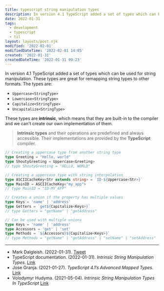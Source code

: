 ```yaml
---
title: typescript string manipulation types
description: In version 4.1 TypeScript added a set of types which can be used for string manipulation. These types are great for remapping string types to other formats.
date: 2022-01-31
tags:
  - development
  - typescript
  - til
layout: layouts/post.njk
modified: '2022-02-01'
modifiedDateTime: '2022-02-01 14:05'
created: '2022-01-31'
createdDateTime: '2022-01-31 09:23'
---
```


In version 4.1 TypeScript added a set of types which can be used for string manipulation. These types are great for remapping string types to other formats. The types are:

- `Uppercase<StringType>`
- `Lowercase<StringType>`
- `Capitalize<StringType>`
- `Uncapitalize<StringType>`

These types are **intrinsic**, which means that they are built-in to the compiler and we can't create our own implementation of them.

> **Intrinsic types** and their operations are predefined and always accessible.
> Their implementations are provided by the **TypeScript** compiler.

```typescript
// Creating a uppercase type from another string type
type Greeting = "Hello, world"
type ShoutyGreeting = Uppercase<Greeting>
// type ShoutyGreeting = "HELLO, WORLD"

// Creating a uppercase type with string interpolation
type ASCIICacheKey<Str extends string> = `ID-${Uppercase<Str>}`
type MainID = ASCIICacheKey<"my_app">
// type MainID = "ID-MY_APP"

// Creates a union if the property has multiple values
type Keys = 'name' | 'address'
type Getters = `get${Capitalize<Keys>}`
// type Getters = "getName" | "getAddress"

// Can be used with multiple unions
type Keys = 'name' | 'address'
type Accessors = 'get' | 'set'
type Methods = `${Accessors}${Capitalize<Keys>}`
// type Methods = "getName" | "getAddress" | "setName" | "setAddress"
```

---
- Mark Dalgleish. (2022-01-31). [Tweet](https://twitter.com/markdalgleish/status/1487932989539377153)
- TypeScript documentation. (2022-01-31). _Intrinsic String Manipulation Types_. [Link](https://www.typescriptlang.org/docs/handbook/2/template-literal-types.html#intrinsic-string-manipulation-types)
- Jose Granja. (2021-01-27). _TypeScript 4.1’s Advanced Mapped Types_. [Link](https://betterprogramming.pub/typescript-4-1s-advanced-mapped-types-eba9a2ba7a9)
- Volodymyr Hudyma. (2021-05-04). _Intrinsic String Manipulation Types In TypeScript_ [Link](https://vhudyma-blog.eu/intrinsic-string-manipulation-types-in-typescript/)